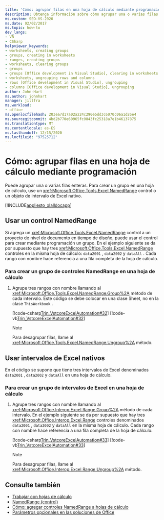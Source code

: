 ```yaml
---
title: 'Cómo: agrupar filas en una hoja de cálculo mediante programación'
description: Obtenga información sobre cómo agrupar una o varias filas enteras en Microsoft Excel mediante programación con un control NamedRange o un objeto de intervalo de Excel nativo.
ms.custom: SEO-VS-2020
ms.date: 02/02/2017
ms.topic: how-to
dev_langs:
- VB
- CSharp
helpviewer_keywords:
- worksheets, creating groups
- groups, creating in worksheets
- ranges, creating groups
- worksheets, clearing groups
- groups
- groups [Office development in Visual Studio], clearing in worksheets
- worksheets, ungrouping rows and columns
- rows [Office development in Visual Studio], ungrouping
- columns [Office development in Visual Studio], ungrouping
author: John-Hart
ms.author: johnhart
manager: jillfra
ms.workload:
- office
ms.openlocfilehash: 203ea7d17a02a224c290e5dd3c6070c06a1d26e4
ms.sourcegitcommit: 4bd2b770e60965fc0843fc25318a7e1b46137875
ms.translationtype: MT
ms.contentlocale: es-ES
ms.lasthandoff: 12/15/2020
ms.locfileid: "97525712"
---
```

# <a name="how-to-programmatically-group-rows-in-a-worksheet"></a>Cómo: agrupar filas en una hoja de cálculo mediante programación
  Puede agrupar una o varias filas enteras. Para crear un grupo en una hoja de cálculo, use un <xref:Microsoft.Office.Tools.Excel.NamedRange> control o un objeto de intervalo de Excel nativo.

 [!INCLUDE[appliesto_xlalldocapp](../vsto/includes/appliesto-xlalldocapp-md.md)]

## <a name="use-a-namedrange-control"></a>Usar un control NamedRange
 Si agrega un <xref:Microsoft.Office.Tools.Excel.NamedRange> control a un proyecto de nivel de documento en tiempo de diseño, puede usar el control para crear mediante programación un grupo. En el ejemplo siguiente se da por supuesto que hay tres <xref:Microsoft.Office.Tools.Excel.NamedRange> controles en la misma hoja de cálculo: `data2001` , `data2002` y `dataAll` . Cada rango con nombre hace referencia a una fila completa de la hoja de cálculo.

### <a name="to-create-a-group-of-namedrange-controls-on-a-worksheet"></a>Para crear un grupo de controles NamedRange en una hoja de cálculo

1. Agrupe tres rangos con nombre llamando al <xref:Microsoft.Office.Tools.Excel.NamedRange.Group%2A> método de cada intervalo. Este código se debe colocar en una clase Sheet, no en la clase `ThisWorkbook` .

     [!code-csharp[Trin_VstcoreExcelAutomation#32](../vsto/codesnippet/CSharp/Trin_VstcoreExcelAutomationCS/Sheet1.cs#32)]
     [!code-vb[Trin_VstcoreExcelAutomation#32](../vsto/codesnippet/VisualBasic/Trin_VstcoreExcelAutomation/Sheet1.vb#32)]

    > [!NOTE]
    > Para desagrupar filas, llame al <xref:Microsoft.Office.Tools.Excel.NamedRange.Ungroup%2A> método.

## <a name="use-native-excel-ranges"></a>Usar intervalos de Excel nativos
 En el código se supone que tiene tres intervalos de Excel denominados `data2001` , `data2002` y `dataAll` en una hoja de cálculo.

### <a name="to-create-a-group-of-excel-ranges-in-a-worksheet"></a>Para crear un grupo de intervalos de Excel en una hoja de cálculo

1. Agrupe tres rangos con nombre llamando al <xref:Microsoft.Office.Interop.Excel.Range.Group%2A> método de cada intervalo. En el ejemplo siguiente se da por supuesto que hay tres <xref:Microsoft.Office.Interop.Excel.Range> controles denominados `data2001` , `data2002` y `dataAll` en la misma hoja de cálculo. Cada rango con nombre hace referencia a una fila completa de la hoja de cálculo.

     [!code-csharp[Trin_VstcoreExcelAutomation#33](../vsto/codesnippet/CSharp/Trin_VstcoreExcelAutomationCS/Sheet1.cs#33)]
     [!code-vb[Trin_VstcoreExcelAutomation#33](../vsto/codesnippet/VisualBasic/Trin_VstcoreExcelAutomation/Sheet1.vb#33)]

    > [!NOTE]
    > Para desagrupar filas, llame al <xref:Microsoft.Office.Interop.Excel.Range.Ungroup%2A> método.

## <a name="see-also"></a>Consulte también
- [Trabajar con hojas de cálculo](../vsto/working-with-worksheets.md)
- [NamedRange (control)](../vsto/namedrange-control.md)
- [Cómo: agregar controles NamedRange a hojas de cálculo](../vsto/how-to-add-namedrange-controls-to-worksheets.md)
- [Parámetros opcionales en las soluciones de Office](../vsto/optional-parameters-in-office-solutions.md)
